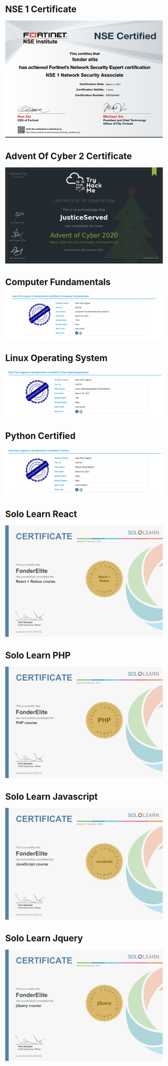 # **NSE 1 Certificate**
<img src="NSE1Certificate.png">

# **Advent Of Cyber 2 Certificate**
<img src="https://github.com/FonderElite/FonderElite/raw/main/THM-50CSIP19SL.png">

# **Computer Fundamentals**
<img src="compfunda.png">

# **Linux Operating System**
<img src="linux.png">

# **Python Certified**
<img src="python.png">

# **Solo Learn React**
<img src="react_certificate.jpg">

# **Solo Learn PHP**
<img src="PHP_certificate.jpg">

# **Solo Learn Javascript**
<img src="JavaScript_certificate.jpg">

# **Solo Learn Jquery**
<img src="Jquery_certificate.jpg">
